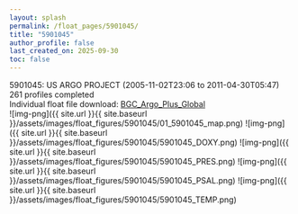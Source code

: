 ```yaml
---
layout: splash
permalink: /float_pages/5901045/
title: "5901045"
author_profile: false
last_created_on: 2025-09-30
toc: false
---
```

 
5901045: US ARGO PROJECT (2005-11-02T23:06 to 2011-04-30T05:47)\
261 profiles completed\
Individual float file download: [BGC_Argo_Plus_Global](https://ftp.soest.hawaii.edu/bgc_argo_plus/Individual_Floats/outliers_removed/5901045_Sprof_processed.nc)\
![img-png]({{ site.url }}{{ site.baseurl }}/assets/images/float_figures/5901045/01_5901045_map.png)
![img-png]({{ site.url }}{{ site.baseurl }}/assets/images/float_figures/5901045/5901045_DOXY.png)
![img-png]({{ site.url }}{{ site.baseurl }}/assets/images/float_figures/5901045/5901045_PRES.png)
![img-png]({{ site.url }}{{ site.baseurl }}/assets/images/float_figures/5901045/5901045_PSAL.png)
![img-png]({{ site.url }}{{ site.baseurl }}/assets/images/float_figures/5901045/5901045_TEMP.png)
